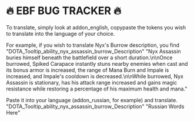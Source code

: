
# 🔥 **EBF BUG TRACKER** 🔥

To translate, simply look at addon_english, copypaste the tokens you wish to translate into the language of your choice.

For example, if you wish to translate Nyx's Burrow description, you find
"DOTA_Tooltip_ability_nyx_assassin_burrow_Description"					"Nyx Assassin buries himself beneath the battlefield over a short duration.\n\nOnce burrowed, Spiked Carapace instantly stuns nearby enemies when cast and its bonus armor is increased, the range of Mana Burn and Impale is increased, and Impale's cooldown is decreased.\n\nWhile burrowed, Nyx Assassin is stationary, has his attack range increased and gains magic resistance while restoring a percentage of his maximum health and mana."

Paste it into your language (addon_russian, for example) and translate.
"DOTA_Tooltip_ability_nyx_assassin_burrow_Description"					"Russian Words Here"
